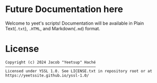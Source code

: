 # Future Documentation here

Welcome to yeet's scripts! Documentation will be available in Plain Text(`.txt`), `.HTML`, and Markdown(`.md`) format.

# License

```
Copyright (c) 2024 Jacob "Yeetsup" Haché
————————————————————————————————————————
Licensed under YSSL 1.0. See LICENSE.txt in repository root or at
https://yeetssite.github.io/yssl-1.0/
```

